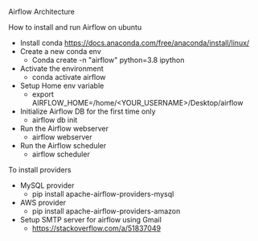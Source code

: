 Airflow Architecture


How to install and run Airflow on ubuntu

* Install conda https://docs.anaconda.com/free/anaconda/install/linux/
* Create a new conda env
    * Conda create -n "airflow" python=3.8 ipython
* Activate the environment
    * conda activate airflow
* Setup Home env variable
    * export AIRFLOW_HOME=/home/<YOUR_USERNAME>/Desktop/airflow
* Initialize Airflow DB for the first time only 
    * airflow db init
* Run the Airflow webserver
    * airflow webserver
* Run the Airflow scheduler
    * airflow scheduler


To install providers
* MySQL provider
    * pip install apache-airflow-providers-mysql
* AWS provider
    * pip install apache-airflow-providers-amazon
* Setup SMTP server for airflow using Gmail
    * https://stackoverflow.com/a/51837049